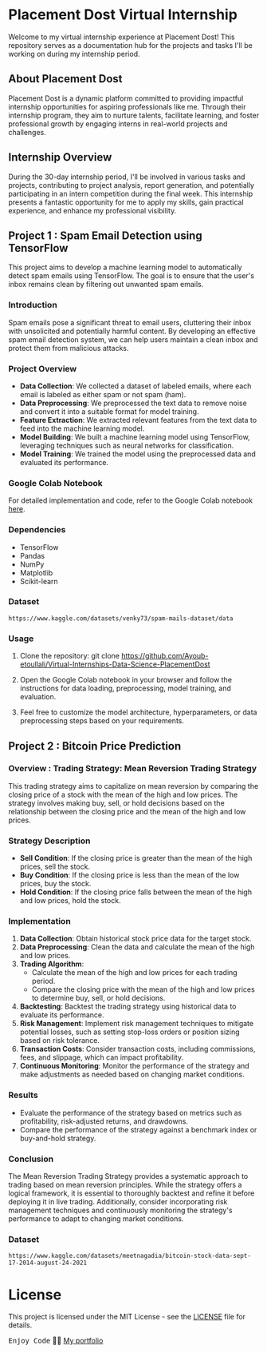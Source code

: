 # Placement Dost Virtual Internship

Welcome to my virtual internship experience at Placement Dost! This repository serves as a documentation hub for the projects and tasks I'll be working on during my internship period.

## About Placement Dost
Placement Dost is a dynamic platform committed to providing impactful internship opportunities for aspiring professionals like me. Through their internship program, they aim to nurture talents, facilitate learning, and foster professional growth by engaging interns in real-world projects and challenges.

## Internship Overview
During the 30-day internship period, I'll be involved in various tasks and projects, contributing to project analysis, report generation, and potentially participating in an intern competition during the final week. This internship presents a fantastic opportunity for me to apply my skills, gain practical experience, and enhance my professional visibility.

## Project 1 : Spam Email Detection using TensorFlow

This project aims to develop a machine learning model to automatically detect spam emails using TensorFlow. The goal is to ensure that the user's inbox remains clean by filtering out unwanted spam emails.

### Introduction

Spam emails pose a significant threat to email users, cluttering their inbox with unsolicited and potentially harmful content. By developing an effective spam email detection system, we can help users maintain a clean inbox and protect them from malicious attacks.

### Project Overview

- **Data Collection**: We collected a dataset of labeled emails, where each email is labeled as either spam or not spam (ham).
- **Data Preprocessing**: We preprocessed the text data to remove noise and convert it into a suitable format for model training.
- **Feature Extraction**: We extracted relevant features from the text data to feed into the machine learning model.
- **Model Building**: We built a machine learning model using TensorFlow, leveraging techniques such as neural networks for classification.
- **Model Training**: We trained the model using the preprocessed data and evaluated its performance.

### Google Colab Notebook

For detailed implementation and code, refer to the Google Colab notebook [here](https://colab.research.google.com/drive/1YrrCSMQOQAO-JuSFUYMafy16pKlTVE_0?usp=sharing).

### Dependencies

- TensorFlow
- Pandas
- NumPy
- Matplotlib
- Scikit-learn

### Dataset

    https://www.kaggle.com/datasets/venky73/spam-mails-dataset/data

### Usage

1. Clone the repository:
    git clone https://github.com/Ayoub-etoullali/Virtual-Internships-Data-Science-PlacementDost

2. Open the Google Colab notebook in your browser and follow the instructions for data loading, preprocessing, model training, and evaluation.

3. Feel free to customize the model architecture, hyperparameters, or data preprocessing steps based on your requirements.

## Project 2 : Bitcoin Price Prediction

### Overview : Trading Strategy: Mean Reversion Trading Strategy
This trading strategy aims to capitalize on mean reversion by comparing the closing price of a stock with the mean of the high and low prices. The strategy involves making buy, sell, or hold decisions based on the relationship between the closing price and the mean of the high and low prices.

### Strategy Description
- **Sell Condition**: If the closing price is greater than the mean of the high prices, sell the stock.
- **Buy Condition**: If the closing price is less than the mean of the low prices, buy the stock.
- **Hold Condition**: If the closing price falls between the mean of the high and low prices, hold the stock.

### Implementation
1. **Data Collection**: Obtain historical stock price data for the target stock.
2. **Data Preprocessing**: Clean the data and calculate the mean of the high and low prices.
3. **Trading Algorithm**:
    - Calculate the mean of the high and low prices for each trading period.
    - Compare the closing price with the mean of the high and low prices to determine buy, sell, or hold decisions.
4. **Backtesting**: Backtest the trading strategy using historical data to evaluate its performance.
5. **Risk Management**: Implement risk management techniques to mitigate potential losses, such as setting stop-loss orders or position sizing based on risk tolerance.
6. **Transaction Costs**: Consider transaction costs, including commissions, fees, and slippage, which can impact profitability.
7. **Continuous Monitoring**: Monitor the performance of the strategy and make adjustments as needed based on changing market conditions.

### Results
- Evaluate the performance of the strategy based on metrics such as profitability, risk-adjusted returns, and drawdowns.
- Compare the performance of the strategy against a benchmark index or buy-and-hold strategy.

### Conclusion
The Mean Reversion Trading Strategy provides a systematic approach to trading based on mean reversion principles. While the strategy offers a logical framework, it is essential to thoroughly backtest and refine it before deploying it in live trading. Additionally, consider incorporating risk management techniques and continuously monitoring the strategy's performance to adapt to changing market conditions.

### Dataset

    https://www.kaggle.com/datasets/meetnagadia/bitcoin-stock-data-sept-17-2014-august-24-2021

# License

This project is licensed under the MIT License - see the [LICENSE](LICENSE) file for details.

<kbd>Enjoy Code</kbd> 👨‍💻
[My portfolio](https://ayoub-etoullali.netlify.app/)